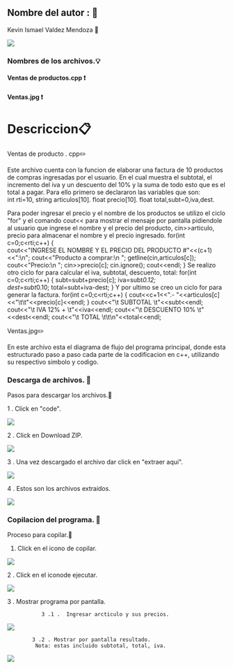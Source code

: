 ## Nombre del autor : :pushpin:

Kevin Ismael Valdez Mendoza :muscle:

![](https://avatars.githubusercontent.com/u/86176535?v=4)

### Nombres de los archivos.:bulb:

  ####  Ventas de productos.cpp :exclamation:
  #### Ventas.jpg :exclamation:
  
# Descriccion:clipboard:

Ventas de producto . cpp:pencil2:

Este archivo cuenta con la funcion de elaborar una factura de 10 productos de compras ingresadas por el usuario. En el cual muestra el subtotal,  el incremento del iva y un descuento del 10% y la suma de todo esto que es el total a pagar.
Para ello primero se declararon las variables que son:  
int rti=10, 
string articulos[10].
float precio[10].
float total,subt=0,iva,dest.

Para poder ingresar el precio y el nombre de los productos se utilizo el ciclo "for" y el comando cout<< para mostrar el mensaje por pantalla pidiendole al usuario que ingrese el nombre y el precio del producto, cin>>articulo, precio para almacenar el nombre y el precio ingresado.
     for(int c=0;c<rti;c++)
	{	
	    cout<<"INGRESE EL NOMBRE Y EL PRECIO DEL PRODUCTO #"<<(c+1)<<":\n";
        cout<<"Producto a comprar:\n "; 
		getline(cin,articulos[c]);
		cout<<"Precio:\n "; 
		cin>>precio[c];
		cin.ignore();
		cout<<endl;
    }
Se realizo otro ciclo for para calcular el iva, subtotal, descuento, total:
      for(int c=0;c<rti;c++)
     {
    	subt=subt+precio[c];
    	iva=subt*0.12;	
	    dest=subt*0.10;
    	total=subt+iva-dest;
	}
Y  por ultimo se creo un ciclo for para generar la factura.
     for(int c=0;c<rti;c++)
	{
		cout<<c+1<<".-     "<<articulos[c]<<"\t\t"<<precio[c]<<endl;
	}
	cout<<"\t SUBTOTAL \t"<<subt<<endl;
	cout<<"\t IVA 12% + \t"<<iva<<endl;
	cout<<"\t DESCUENTO 10% \t"<<dest<<endl;
	cout<<"\t TOTAL \t\t\n"<<total<<endl;
  
Ventas.jpg:pencil2:

En este archivo esta el diagrama de flujo del programa principal, donde esta estructurado paso a paso cada parte de la codificacion en c++, utilizando su respectivo simbolo  y codigo.

### Descarga de archivos. :battery:

Pasos para descargar los archivos.:paperclip:

1 . Click en "code".

![](https://raw.githubusercontent.com/patriciajama/imagenes/main/kevin1.jpeg)

2 . Click en Download ZIP.

![](https://raw.githubusercontent.com/patriciajama/imagenes/main/kevin2.jpeg)

3 . Una vez descargado el archivo dar click en "extraer aquí".

![](https://raw.githubusercontent.com/LuisAbrahanQuinonezCaicedo/Imagenes/main/3.jpeg)

4 . Estos son los archivos extraídos.

![](https://raw.githubusercontent.com/LuisAbrahanQuinonezCaicedo/Imagenes/main/descarga.jpeg)

### Copilacion del programa. :electric_plug:

Proceso para copilar.:wrench:

 1. Click  en el icono de copilar.
 
![](https://raw.githubusercontent.com/LuisAbrahanQuinonezCaicedo/Imagenes/main/copilar.jpeg)

2 . Click en el iconode ejecutar.

![](https://raw.githubusercontent.com/LuisAbrahanQuinonezCaicedo/Imagenes/main/ejecutar0.jpeg)

3 . Mostrar programa por pantalla.

               3 .1 .  Ingresar arcticulo y sus precios.
               
   ![](https://raw.githubusercontent.com/LuisAbrahanQuinonezCaicedo/Imagenes/main/ejecutar5.jpeg)
   
            3 .2 . Mostrar por pantalla resultado.                     
			 Nota: estas incluido subtotal, total, iva.
       
![](https://raw.githubusercontent.com/patriciajama/imagenes/main/ejecutar6.jpeg)

